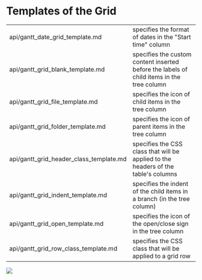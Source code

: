 Templates of the Grid
=====================================

<table class="webixdoc_links">
	<tbody>
    	<tr>
			<td class="webixdoc_links0">api/gantt_date_grid_template.md</td>
			<td>specifies the format of dates in the "Start time" column </td>
		</tr>
		<tr>
			<td class="webixdoc_links0">api/gantt_grid_blank_template.md</td>
			<td>specifies the custom content inserted before the labels of child items in the tree column</td>
		</tr>
		<tr>
			<td class="webixdoc_links0">api/gantt_grid_file_template.md</td>
			<td>specifies the icon of child items in the tree column</td>
		</tr>
        <tr>
			<td class="webixdoc_links0">api/gantt_grid_folder_template.md</td>
			<td>specifies the icon of parent items in the tree column</td>
		</tr>
        <tr>
			<td class="webixdoc_links0">api/gantt_grid_header_class_template.md</td>
			<td>specifies the CSS class that will be applied to the headers of the table's columns</td>
		</tr>
        <tr>
			<td class="webixdoc_links0">api/gantt_grid_indent_template.md</td>
			<td>specifies the indent of the child items in a branch (in the tree column)</td>
		</tr>
        <tr>
			<td class="webixdoc_links0">api/gantt_grid_open_template.md</td>
			<td>specifies the icon of the open/close sign in the tree column</td>
		</tr>
        <tr>
			<td class="webixdoc_links0">api/gantt_grid_row_class_template.md</td>
			<td>specifies the CSS class that will be applied to a grid row</td>
		</tr>
</tbody>
</table>

<img src="desktop/templates_02.png"/>

